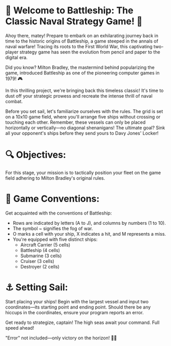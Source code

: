 # 🚢  Welcome to Battleship: The Classic Naval Strategy Game! 🌊

Ahoy there, matey! Prepare to embark on an exhilarating journey back in time to the historic origins of Battleship, a game steeped in the annals of naval warfare! Tracing its roots to the First World War, this captivating two-player strategy game has seen the evolution from pencil and paper to the digital era.

Did you know? Milton Bradley, the mastermind behind popularizing the game, introduced Battleship as one of the pioneering computer games in 1979! 🎮

In this thrilling project, we're bringing back this timeless classic! It's time to dust off your strategic prowess and recreate the intense thrill of naval combat.

Before you set sail, let's familiarize ourselves with the rules. The grid is set on a 10x10 game field, where you'll arrange five ships without crossing or touching each other. Remember, these vessels can only be placed horizontally or vertically—no diagonal shenanigans! The ultimate goal? Sink all your opponent's ships before they send yours to Davy Jones' Locker!

# 🔍 Objectives:
For this stage, your mission is to tactically position your fleet on the game field adhering to Milton Bradley's original rules.

# 🌟 Game Conventions:
Get acquainted with the conventions of Battleship:

- Rows are indicated by letters (A to J), and columns by numbers (1 to 10).
- The symbol ~ signifies the fog of war.
- O marks a cell with your ship, X indicates a hit, and M represents a miss.
- You're equipped with five distinct ships:
  - Aircraft Carrier (5 cells)
  - Battleship (4 cells)
  - Submarine (3 cells)
  - Cruiser (3 cells)
  - Destroyer (2 cells)
# ⚓ Setting Sail:
Start placing your ships! Begin with the largest vessel and input two coordinates—its starting point and ending point. Should there be any hiccups in the coordinates, ensure your program reports an error.

Get ready to strategize, captain! The high seas await your command. Full speed ahead!

"Error" not included—only victory on the horizon! 🌊🎯
